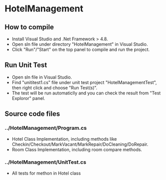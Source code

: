 # HotelManagement
## How to compile
- Install Visual Studio and .Net Framework > 4.8. 
- Open sln file under directory "HotelManagement" in Visual Studio. 
- Click "Run"/"Start" on the top panel to compile and run the project.
 

## Run Unit Test
- Open sln file in Visual Studio. 
- Find "unititest1.cs" file under unit test project "HotelManagementTest", then right click and choose "Run Test(s)".
- The test will be run automaticlly and you can check the result from "Test Exploror" panel.

## Source code files
### ../HotelManagement/Program.cs 
- Hotel Class Implementation, including methods like Checkin/Checkout/MarkVacant/MarkRepair/DoCleaning/DoRepair.
- Room Class Implementation, including room compare methods.
  
### ../HotelManagement/UnitTest.cs 
- All tests for methon in Hotel class
